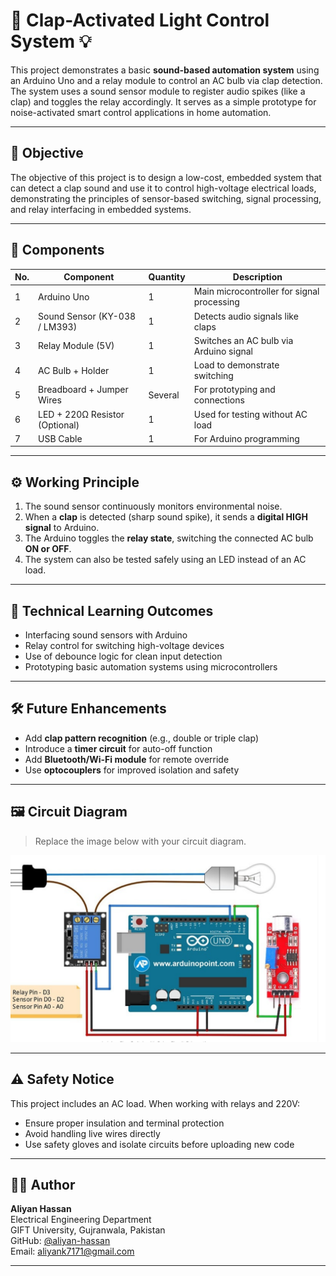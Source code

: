 # 👏 Clap-Activated Light Control System 💡

This project demonstrates a basic **sound-based automation system** using an Arduino Uno and a relay module to control an AC bulb via clap detection. The system uses a sound sensor module to register audio spikes (like a clap) and toggles the relay accordingly. It serves as a simple prototype for noise-activated smart control applications in home automation.

---

## 📘 Objective

The objective of this project is to design a low-cost, embedded system that can detect a clap sound and use it to control high-voltage electrical loads, demonstrating the principles of sensor-based switching, signal processing, and relay interfacing in embedded systems.

---

## 🧰 Components

| No. | Component                            | Quantity | Description                                           |
|-----|--------------------------------------|----------|-------------------------------------------------------|
| 1   | Arduino Uno                          | 1        | Main microcontroller for signal processing            |
| 2   | Sound Sensor (KY-038 / LM393)        | 1        | Detects audio signals like claps                      |
| 3   | Relay Module (5V)                    | 1        | Switches an AC bulb via Arduino signal               |
| 4   | AC Bulb + Holder                     | 1        | Load to demonstrate switching                         |
| 5   | Breadboard + Jumper Wires            | Several  | For prototyping and connections                       |
| 6   | LED + 220Ω Resistor (Optional)       | 1        | Used for testing without AC load                      |
| 7   | USB Cable                            | 1        | For Arduino programming                               |

---

## ⚙️ Working Principle

1. The sound sensor continuously monitors environmental noise.
2. When a **clap** is detected (sharp sound spike), it sends a **digital HIGH signal** to Arduino.
3. The Arduino toggles the **relay state**, switching the connected AC bulb **ON or OFF**.
4. The system can also be tested safely using an LED instead of an AC load.

---

## 🔬 Technical Learning Outcomes

- Interfacing sound sensors with Arduino
- Relay control for switching high-voltage devices
- Use of debounce logic for clean input detection
- Prototyping basic automation systems using microcontrollers

---

## 🛠 Future Enhancements

- Add **clap pattern recognition** (e.g., double or triple clap)
- Introduce a **timer circuit** for auto-off function
- Add **Bluetooth/Wi-Fi module** for remote override
- Use **optocouplers** for improved isolation and safety

---

## 🖼️ Circuit Diagram

> Replace the image below with your circuit diagram.

![Circuit Diagram](circuit.png)

---

## ⚠️ Safety Notice

This project includes an AC load. When working with relays and 220V:
- Ensure proper insulation and terminal protection
- Avoid handling live wires directly
- Use safety gloves and isolate circuits before uploading new code

---

## 👨‍💻 Author

**Aliyan Hassan**  
Electrical Engineering Department  
GIFT University, Gujranwala, Pakistan  
GitHub: [@aliyan-hassan](https://github.com/aliyan-hassan)  
Email: [aliyank7171@gmail.com](mailto:aliyank7171@gmail.com)

---

